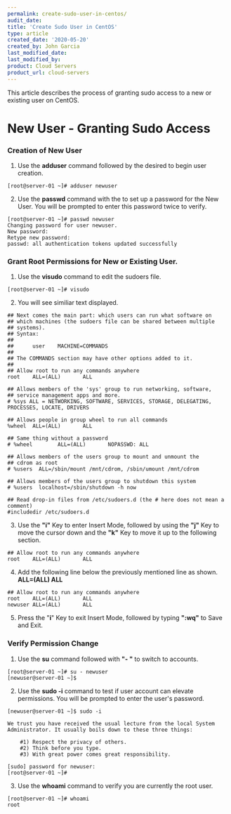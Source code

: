 ```yaml
---
permalink: create-sudo-user-in-centos/
audit_date:
title: 'Create Sudo User in CentOS'
type: article
created_date: '2020-05-20'
created_by: John Garcia
last_modified_date:
last_modified_by:
product: Cloud Servers
product_url: cloud-servers
---
```


This article describes the process of granting sudo access to a new or existing user on CentOS.

# New User - Granting Sudo Access

### Creation of New User

1. Use the **adduser** command followed by the desired **<username>** to begin user creation.
```
[root@server-01 ~]# adduser newuser
```

2.  Use the **passwd** command with  the **<username>**  to set up a password for the New User. You will be prompted to enter this password twice to verify.

```
[root@server-01 ~]# passwd newuser
Changing password for user newuser.
New password:
Retype new password:
passwd: all authentication tokens updated successfully
```

### Grant Root Permissions for New or Existing User.

1.  Use the **visudo** command to edit the sudoers file.

```
[root@server-01 ~]# visudo
```

2.  You will see similiar text displayed. 

```
## Next comes the main part: which users can run what software on
## which machines (the sudoers file can be shared between multiple
## systems).
## Syntax:
##
##      user    MACHINE=COMMANDS
##
## The COMMANDS section may have other options added to it.
##
## Allow root to run any commands anywhere
root    ALL=(ALL)       ALL

## Allows members of the 'sys' group to run networking, software,
## service management apps and more.
# %sys ALL = NETWORKING, SOFTWARE, SERVICES, STORAGE, DELEGATING, PROCESSES, LOCATE, DRIVERS

## Allows people in group wheel to run all commands
%wheel  ALL=(ALL)       ALL

## Same thing without a password
# %wheel        ALL=(ALL)       NOPASSWD: ALL

## Allows members of the users group to mount and unmount the
## cdrom as root
# %users  ALL=/sbin/mount /mnt/cdrom, /sbin/umount /mnt/cdrom

## Allows members of the users group to shutdown this system
# %users  localhost=/sbin/shutdown -h now

## Read drop-in files from /etc/sudoers.d (the # here does not mean a comment)
#includedir /etc/sudoers.d

```

3. Use the **"i"** Key to enter Insert Mode, followed by using the **"j"** Key to move the cursor down and the **"k"** Key to move it up to the following section.

```
## Allow root to run any commands anywhere
root    ALL=(ALL)       ALL
```

4.  Add the following line below the previously mentioned line as shown.  **<username> ALL=(ALL) ALL**  

```
## Allow root to run any commands anywhere
root    ALL=(ALL)       ALL
newuser ALL=(ALL)       ALL
```

5.  Press the "**i**" Key to exit Insert Mode, followed by typing **":wq"** to Save and Exit.  

### Verify Permission Change

1. Use the **su** command followed with **"- <username>"** to switch to accounts.
```
[root@server-01 ~]# su - newuser
[newuser@server-01 ~]$ 
```

2. Use the **sudo -i** command to test if user account can elevate permissions.  You will be prompted to enter the user's password.

```
[newuser@server-01 ~]$ sudo -i

We trust you have received the usual lecture from the local System
Administrator. It usually boils down to these three things:

    #1) Respect the privacy of others.
    #2) Think before you type.
    #3) With great power comes great responsibility.

[sudo] password for newuser:
[root@server-01 ~]# 
```

3. Use the **whoami** command to verify you are currently the root user.

```
[root@server-01 ~]# whoami
root
```
